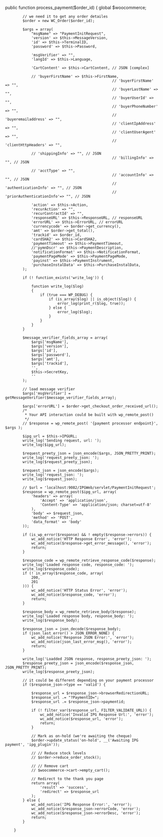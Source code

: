 public function process_payment($order_id)
        {
            global $woocommerce;
            
            // we need it to get any order detailes
            $order = new WC_Order($order_id);
            
            $args = array(
                "msgName" => "PaymentInitRequest",
                'version' => $this->MessageVersion,
                'id' => $this->TerminalID,
                'password' => $this->Password,
                
                'msgVerifier' => "",
                'langId' => $this->Language,
                
                'CartContent' => $this->CartContent, // JSON [complex]
                                                     
                // 'buyerFirstName' => $this->FirstName,
                                                     // 'buyerFirstName' => "",
                                                     // 'buyerLastName' => "",
                                                     // 'buyerUserId' => "",
                                                     // 'buyerPhoneNumber' => "",
                                                     // 'buyeremailaddress' => "",
                                                     // 'clientIpAddress' => "",
                                                     // 'clientUserAgent' => "",
                                                     // 'clientHttpHeaders' => "",
                                                     
                // 'shippingInfo' => "", // JSON
                                                     // 'billingInfo' => "", // JSON
                                                     
                // 'acctType' => "",
                                                     // 'accountInfo' => "", // JSON
                                                     // 'authenticationInfo' => "", // JSON
                                                     // 'priorAuthenticationInfo'=> "", // JSON
                
                'action' => $this->Action,
                'recurAction' => "",
                'recurContractId' => "",
                'responseURL' => $this->ResponseURL, // responseURL
                'errorURL' => $this->ErrorURL, // errorURL
                'currencycode' => $order->get_currency(),
                'amt' => $order->get_total(),
                'trackid' => $order_id,
                'cardSHA2' => $this->CardSHA2,
                'paymentTimeout' => $this->PaymentTimeout,
                //'pymnDscr' => $this->PaymentDescription,
                'notificationFormat' => $this->NotificationFormat,
                'paymentPageMode' => $this->PaymentPageMode,
                'payinst' => $this->PaymentInstrument,
                'purchaseInstalData' => $this->PurchaseInstalData,
            );
            
            if (! function_exists('write_log')) {

                function write_log($log)
                {
                    if (true === WP_DEBUG) {
                        if (is_array($log) || is_object($log)) {
                            error_log(print_r($log, true));
                        } else {
                            error_log($log);
                        }
                    }
                }
            }
            
            $message_verifier_fields_array = array(
                $args['msgName'],
                $args['version'],
                $args['id'],
                $args['password'],
                $args['amt'],
                $args['trackid'],
                '',
                $this->SecretKey,
                ''
            );
            
            // load message verifier
            $args['msgVerifier'] = getMessageVerifier($message_verifier_fields_array);
            
            $args['errorURL'] = $order->get_checkout_order_received_url();
            /*
             * Your API interaction could be built with wp_remote_post()
             */
            // $response = wp_remote_post( '{payment processor endpoint}', $args );
            
            $ipg_url = $this->IPGURL;
            write_log('Sending request, url: ');
            write_log($ipg_url);
            
            $request_preety_json = json_encode($args, JSON_PRETTY_PRINT);
            write_log('request_preety_json: ');
            write_log($request_preety_json);
            
            $request_json = json_encode($args);
            write_log('request_json: ');
            write_log($request_json);
            
            // $url = 'localhost:9082/IPGWeb/servlet/PaymentInitRequest';
            $response = wp_remote_post($ipg_url, array(
                'headers' => array(
                    'Accept' => 'application/json',
                    'Content-Type' => 'application/json; charset=utf-8'
                ),
                'body' => $request_json,
                'method' => 'POST',
                'data_format' => 'body'
            ));
            
            if (is_wp_error($response) && ! empty($response->errors)) {
                wc_add_notice('HTTP Response Error', 'error');
                wc_add_notice($response->get_error_message(), 'error');
                return;
            }
            
            $response_code = wp_remote_retrieve_response_code($response);
            write_log('Loaded response code, response_code: ');
            write_log($response_code);
            if (! in_array($response_code, array(
                200,
                201
            ))) {
                wc_add_notice('HTTP Status Error', 'error');
                wc_add_notice($response_code, 'error');
                return;
            }
            
            $response_body = wp_remote_retrieve_body($response);
            write_log('Loaded response body, response_body: ');
            write_log($response_body);
            
            $response_json = json_decode($response_body);
            if (json_last_error() > JSON_ERROR_NONE) {
                wc_add_notice('Response JSON Error:', 'error');
                wc_add_notice(json_last_error_msg(), 'error');
                return;
            }
            
            write_log('Loadded JSON response, response_preety_json: ');
            $response_preety_json = json_encode($response_json, JSON_PRETTY_PRINT);
            write_log($response_preety_json);
            
            // it could be different depending on your payment processor
            if ($response_json->type == 'valid') {
                
                $response_url = $response_json->browserRedirectionURL;
                $response_url .= "?PaymentID=";
                $response_url .= $response_json->paymentid;
                
                if (! filter_var($response_url, FILTER_VALIDATE_URL)) {
                    wc_add_notice('Invalid IPG Response Url:', 'error');
                    wc_add_notice($response_url, 'error');
                    return;
                }
                
                // Mark as on-hold (we're awaiting the cheque)
                $order->update_status('on-hold', __('Awaiting IPG payment', 'ipg_plugin'));
                
                // // Reduce stock levels
                // $order->reduce_order_stock();
                
                // // Remove cart
                // $woocommerce->cart->empty_cart();
                
                // Redirect to the thank you page
                return array(
                    'result' => 'success',
                    'redirect' => $response_url
                );
            } else {
                wc_add_notice('IPG Response Error:', 'error');
                wc_add_notice($response_json->errorCode, 'error');
                wc_add_notice($response_json->errorDesc, 'error');
                return;
            }
                        
        }